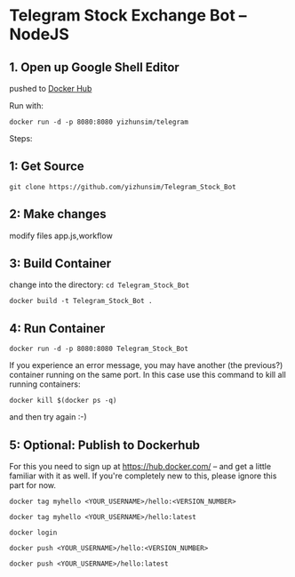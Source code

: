 # Telegram Stock Exchange Bot – NodeJS

## 1. Open up Google Shell Editor

pushed to [Docker Hub
](https://hub.docker.com/r/yizhunsim/telegramapp)

Run with:

`docker run -d -p 8080:8080 yizhunsim/telegram`

Steps:

## 1: Get Source

`git clone https://github.com/yizhunsim/Telegram_Stock_Bot`

## 2: Make changes

modify files app.js,workflow

## 3: Build Container

change into the directory: 
`cd Telegram_Stock_Bot`

`docker build -t Telegram_Stock_Bot .`

## 4: Run Container

`docker run -d -p 8080:8080 Telegram_Stock_Bot`

If you experience an error message, you may have another (the previous?) container running on the same port. In this case use this command to kill all running containers:

`docker kill $(docker ps -q)`

and then try again :-)

## 5: Optional: Publish to Dockerhub

For this you need to sign up at https://hub.docker.com/ – and get a little familiar with it as well. If you're completely new to this, please ignore this part for now.

`docker tag myhello <YOUR_USERNAME>/hello:<VERSION_NUMBER>`

`docker tag myhello <YOUR_USERNAME>/hello:latest`

`docker login`

`docker push <YOUR_USERNAME>/hello:<VERSION_NUMBER>`

`docker push <YOUR_USERNAME>/hello:latest`

